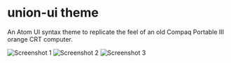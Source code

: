 # union-ui theme

An Atom UI syntax theme to replicate the feel of an old Compaq Portable III orange CRT computer.

![Screenshot 1](http://union.io/images/repo/20150903-03--67b0be.png)
![Screenshot 2](http://union.io/images/repo/20150903-02--04b99a.png)
![Screenshot 3](http://union.io/images/repo/20150903-01--a3dc5d.png)
